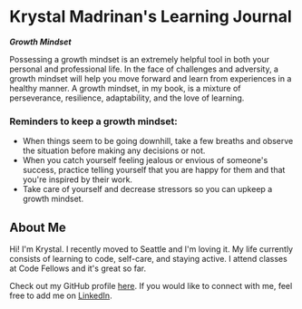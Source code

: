 # Krystal Madrinan's Learning Journal

***Growth Mindset***

Possessing a growth mindset is an extremely helpful tool in both your personal and professional life. In the face of challenges and adversity, a growth mindset will help you move forward and learn from experiences in a healthy manner. A growth mindset, in my book, is a mixture of perseverance, resilience, adaptability, and the love of learning.  

### Reminders to keep a growth mindset:
- When things seem to be going downhill, take a few breaths and observe the situation before making any decisions or not.
- When you catch yourself feeling jealous or envious of someone's success, practice telling yourself that you are happy for them and that you're inspired by their work.
- Take care of yourself and decrease stressors so you can upkeep a growth mindset.


## About Me
Hi! I'm Krystal. I recently moved to Seattle and I'm loving it. My life currently consists of learning to code, self-care, and staying active. I attend classes at Code Fellows and it's great so far.

Check out my GitHub profile [here](https://github.com/KrystalMadrinan). 
If you would like to connect with me, feel free to add me on [LinkedIn](https://www.linkedin.com/in/krystal-madrinan).

